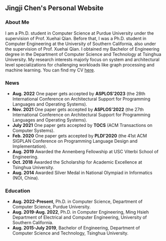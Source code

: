 ## Jingji Chen's Personal Website

### About Me

I am a Ph.D. student in Computer Science at Purdue University under the supervision of Prof. Xuehai Qian. Before that, I was a Ph.D. student in Computer Engineering at the University of Southern California, also under the supervision of Prof. Xuehai Qian. I obtained my Bachelor of Engineering degree in the Department of Computer Science and Technology at Tsinghua University. My research interests majorly focus on system and architectural level specializations for challenging workloads like graph processing and machine learning. You can find my CV [here](http://alchem.usc.edu/~amadeuschan/download/resume_jingji.pdf).

### News 

* **Aug. 2022**  One paper gets accepted by **ASPLOS'2023** (the 28th International Conference on Architectural Support for Programming Languages and Operating Systems).
* **Nov. 2021**  One paper gets accepted by **ASPLOS'2022** (the 27th International Conference on Architectural Support for Programming Languages and Operating Systems).
* **July 2021**  One paper gets accepted by **TOCS** (ACM Transactions on Computer Systems).
* **Feb. 2020**  One paper gets accepted by **PLDI'2020** (the 41st ACM SIGPLAN Conference on Programming Language Design and Implementation).
* **Aug. 2019**  Awarded the Annenberg Fellowship at USC Viterbi School of Engineering. 
* **Oct. 2018**  Awarded the Scholarship for Academic Excellence at Tsinghua University.
* **Aug. 2014**  Awarded Silver Medal in National Olympiad in Informatics (NOI, China).

### Education

* **Aug. 2022-Present**, Ph.D. in Computer Science, Department of Computer Science, Purdue University.
* **Aug. 2019-Aug. 2022**, Ph.D. in Computer Engineering, Ming Hsieh Department of Electrical and Computer Engineering, University of Southern California.
* **Aug. 2015-July 2019**, Bachelor of Engineering, Department of Computer Science and Technology, Tsinghua University.

